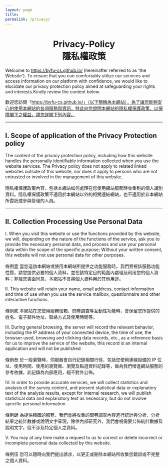 ```yaml
---
layout: page
title:
permalink: /privacy/
---
```


<h1 style="text-align: center;">
Privacy-Policy 
<br/>
隱私權政策
</h1>

Welcome to https://byfu-cs.github.io/ (hereinafter referred to as 'the Website'). To ensure that you can comfortably utilize our services and access information on our platform with confidence, we would like to elucidate our privacy protection policy aimed at safeguarding your rights and interests.Kindly review the content below.

歡迎您訪問「https://byfu-cs.github.io/」（以下簡稱為本網站），為了讓您能夠安心的使用本網站的各項服務與資訊，特此向您說明本網站的隱私權保護政策，以保障閣下之權益，請您詳閱下列內容。

---

## I. Scope of application of the Privacy Protection policy
<div>
The content of the privacy protection policy, including how this website handles the personally identifiable information collected when you use the website services. The Privacy policy does not apply to related linked websites outside of this website, nor does it apply to persons who are not entrusted or involved in the management of this website.
<br/>
<br/>
隱私權保護政策內容，包括本網站如何處理在您使用網站服務時收集到的個人識別資料。隱私權保護政策不適用於本網站以外的相關連結網站，也不適用於非本網站所委託或參與管理的人員。
</div>

---

## II. Collection Processing Use Personal Data
<div>
I. When you visit this website or use the functions provided by this website, we will, depending on the nature of the functions of the service, ask you to provide the necessary personal data, and process and use your personal data within the scope of the specific purpose; Without your written consent, this website will not use personal data for other purposes.<br/>
<br/>
條例壹 當您造訪本網站或使用本網站所提供之功能服務時，我們將視該服務功能性質，請您提供必要的個人資料，並在該特定目的範圍內處理及利用您的個人資料；非經您書面同意，本網站不會將個人資料用於其他用途。<br/>

II. This website will retain your name, email address, contact information and time of use when you use the service mailbox, questionnaire and other interactive functions.<br/>
<br/>
條例貳 本網站在您使用服務信箱、問卷調查等互動性功能時，會保留您所提供的姓名、電子郵件地址、聯絡方式及使用時間等。<br/>

III. During general browsing, the server will record the relevant behavior, including the IP address of your connected device, the time of use, the browser used, browsing and clicking data records, etc., as a reference basis for us to improve the service of the website, this record is an internal application and will not be published.<br/>
<br/>
條例叁 於一般瀏覽時，伺服器會自行記錄相關行徑，包括您使用連線設備的 IP 位址、使用時間、使用的瀏覽器、瀏覽及點選資料記錄等，做為我們增進網站服務的參考依據，此記錄為內部應用，絕不對外公佈。<br/>

IV. In order to provide accurate services, we will collect statistics and analysis of the survey content, and present statistical data or explanatory text of the analysis results, except for internal research, we will publish statistical data and explanatory text as necessary, but do not involve specific personal information.<br/>
<br/>
條例肆 為提供精確的服務，我們會將收集的問卷調查內容進行統計與分析，分析結果之統計數據或說明文字呈現，除供內部研究外，我們會視需要公佈統計數據及說明文字，但不涉及特定個人之資料。<br/>

V. You may at any time make a request to us to correct or delete incorrect or incomplete personal data collected by this website.<br/>
<br/>
條例伍 您可以隨時向我們提出請求，以更正或刪除本網站所收集您錯誤或不完整之個人資料。<br/>
</div>



